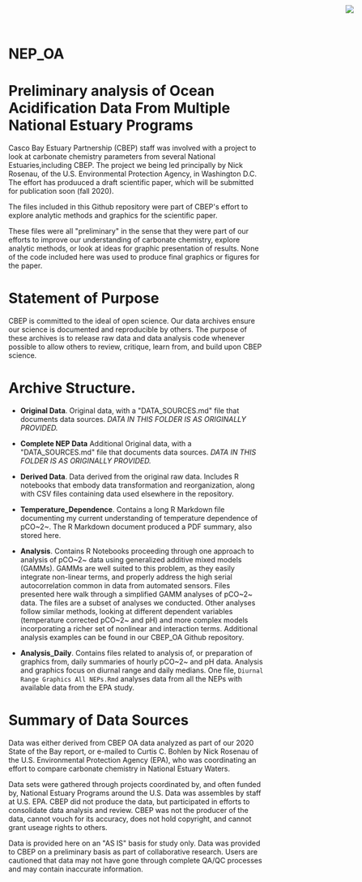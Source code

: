 # NEP_OA

<img
    src="https://www.cascobayestuary.org/wp-content/uploads/2014/04/logo_sm.jpg"
    style="position:absolute;top:10px;right:50px;" />

# Preliminary analysis of Ocean Acidification Data From Multiple National Estuary Programs

Casco Bay Estuary Partnership (CBEP) staff was involved with a project to look
at carbonate chemistry parameters from several National Estuaries,including
CBEP.  The project we being led principally by Nick Rosenau, of the U.S.
Environmental Protection Agency, in Washington D.C.  The effort has produuced 
a draft scientific paper, which will be submitted for publication soon
(fall 2020).

The files included in this Github repository were part of CBEP's effort to
explore analytic methods and graphics for the scientific paper. 

These files were all "preliminary" in the sense that they were part of our
efforts to improve our understanding of carbonate chemistry, explore analytic
methods, or look at  ideas for graphic presentation of results. None of the code
included here was used to produce final graphics or figures for the paper.

# Statement of Purpose
CBEP is committed to the ideal of open science.  Our data archives ensure our
science is documented and reproducible by others. The purpose of these archives
is to release raw data and data analysis code whenever possible to allow others
to review, critique, learn from, and build upon CBEP science.

# Archive Structure.  
- **Original Data**.  Original data, with a "DATA_SOURCES.md" file
that documents data sources. *DATA IN THIS FOLDER IS AS ORIGINALLY PROVIDED.*

- **Complete NEP Data** Additional Original data, with a "DATA_SOURCES.md" file
that documents data sources. *DATA IN THIS FOLDER IS AS ORIGINALLY PROVIDED.*

- **Derived Data**.  Data derived from the original raw data.  Includes R
notebooks that embody data transformation and reorganization, along with CSV
files containing data used elsewhere in the repository.

- **Temperature_Dependence**.  Contains a long R Markdown file documenting my
current understanding of temperature dependence of pCO~2~. The R Markdown
document produced a PDF summary, also stored here.

- **Analysis**.  Contains R Notebooks proceeding through one approach to analysis
of pCO~2~ data using generalized additive mixed models (GAMMs).  GAMMs are well
suited to this problem, as they easily integrate non-linear terms, and properly
address the high serial autocorrelation common in data from automated sensors.
Files presented here walk through a simplified GAMM analyses of pCO~2~ data. 
The files are a subset of analyses we conducted. Other analyses follow similar
methods, looking at different dependent variables (temperature corrected pCO~2~
and pH) and more complex models incorporating a richer set of nonlinear and 
interaction terms. Additional analysis examples can be found in our CBEP_OA
Github repository.

-  **Analysis_Daily**.  Contains files related to analysis of, or preparation of
graphics from, daily summaries of hourly pCO~2~ and pH data.  Analysis and
graphics focus on diurnal range and daily medians. One file,
`Diurnal Range Graphics All NEPs.Rmd` analyses data from all the NEPs with
available data from the EPA study.

# Summary of Data Sources
Data was either derived from CBEP OA data analyzed as part of our 2020 State of
the Bay report, or e-mailed to Curtis C. Bohlen by Nick Rosenau of the U.S.
Environmental Protection Agency (EPA), who was coordinating an effort to
compare carbonate chemistry in National Estuary Waters.

Data sets were gathered through projects coordinated by, and often funded by,
National Estuary Programs around the U.S. Data was assembles by staff at U.S.
EPA.  CBEP did not produce the data, but participated in efforts to consolidate
data analysis and review. CBEP was not the producer of the data, cannot vouch
for its accuracy,  does not hold copyright, and cannot grant useage rights to
others.

Data is provided here on an "AS IS" basis for study only. Data was provided to
CBEP on a preliminary basis as part of collaborative research.  Users are
cautioned that data may not have gone through complete QA/QC processes and may 
contain inaccurate information.  

